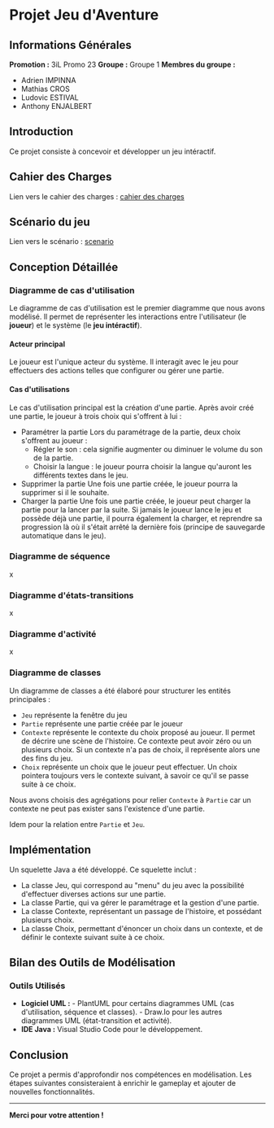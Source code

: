 # Projet Jeu d'Aventure

## Informations Générales
**Promotion :** 3iL Promo 23 
**Groupe :** Groupe 1 
**Membres du groupe :**
- Adrien IMPINNA
- Mathias CROS
- Ludovic ESTIVAL
- Anthony ENJALBERT

## Introduction
Ce projet consiste à concevoir et développer un jeu intéractif.

## Cahier des Charges

Lien vers le cahier des charges : [cahier des charges](cahier-charges.md)

## Scénario du jeu

Lien vers le scénario : [scenario](scenario.md)

## Conception Détaillée

### Diagramme de cas d'utilisation
Le diagramme de cas d'utilisation est le premier diagramme que nous avons modélisé. Il permet de représenter
les interactions entre l'utilisateur (le **joueur**) et le système (le **jeu intéractif**).

#### Acteur principal
Le joueur est l'unique acteur du système. Il interagit avec le jeu pour effectuers des actions telles que configurer ou gérer une partie.

#### Cas d'utilisations
Le cas d'utilisation principal est la création d'une partie.
Après avoir créé une partie, le joueur à trois choix qui s'offrent à lui : 
- Paramétrer la partie
   Lors du paramétrage de la partie, deux choix s'offrent au joueur : 
   - Régler le son : cela signifie augmenter ou diminuer le volume du son de la partie.
   - Choisir la langue : le joueur pourra choisir la langue qu'auront les différents textes dans le jeu.
- Supprimer la partie
   Une fois une partie créée, le joueur pourra la supprimer si il le souhaite. 
- Charger la partie
   Une fois une partie créée, le joueur peut charger la partie pour la lancer par la suite.
   Si jamais le joueur lance le jeu et possède déjà une partie, il pourra également la charger, et reprendre sa progression
   là où il s'était arrêté la dernière fois (principe de sauvegarde automatique dans le jeu).


### Diagramme de séquence
x

### Diagramme d'états-transitions
x

### Diagramme d'activité
x

### Diagramme de classes
Un diagramme de classes a été élaboré pour structurer les entités principales :
- `Jeu` représente la fenêtre du jeu
- `Partie` représente une partie créée par le joueur
- `Contexte` représente le contexte du choix proposé au joueur. Il permet de décrire une scène de l'histoire. Ce contexte peut avoir zéro ou un plusieurs choix. Si un contexte n'a pas de choix, il représente alors une des fins du jeu.
- `Choix` représente un choix que le joueur peut effectuer. Un choix pointera toujours vers le contexte suivant, à savoir ce qu'il se passe suite à ce choix.

Nous avons choisis des agrégations pour relier `Contexte` à `Partie` car un contexte ne peut pas exister sans l'existence d'une partie.

Idem pour la relation entre `Partie` et `Jeu`.


## Implémentation
Un squelette Java a été développé. Ce squelette inclut :
- La classe Jeu, qui correspond au "menu" du jeu avec la possibilité d'effectuer diverses actions sur une partie.
- La classe Partie, qui va gérer le paramétrage et la gestion d'une partie.
- La classe Contexte, représentant un passage de l'histoire, et possédant plusieurs choix.
- La classe Choix, permettant d'énoncer un choix dans un contexte, et de définir le contexte suivant suite à ce choix.

## Bilan des Outils de Modélisation

### Outils Utilisés
- **Logiciel UML :** 
      - PlantUML pour certains diagrammes UML (cas d'utilisation, séquence et classes).
      - Draw.Io pour les autres diagrammes UML (état-transition et activité).
- **IDE Java :** Visual Studio Code pour le développement.

<!-- ### Difficultés Rencontrées
- xxx

### Solutions Apportées
- xxx -->

## Conclusion
Ce projet a permis d'approfondir nos compétences en modélisation. Les étapes suivantes consisteraient à enrichir le gameplay et ajouter de nouvelles fonctionnalités.

---
**Merci pour votre attention !**
